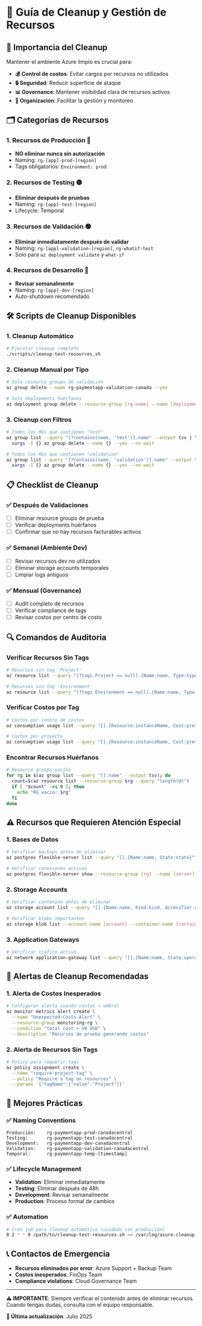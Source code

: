 # 🧹 Guía de Cleanup y Gestión de Recursos

## 🎯 Importancia del Cleanup

Mantener el ambiente Azure limpio es crucial para:
- **💰 Control de costos**: Evitar cargos por recursos no utilizados
- **🔒 Seguridad**: Reducir superficie de ataque
- **📊 Governance**: Mantener visibilidad clara de recursos activos
- **🎯 Organización**: Facilitar la gestión y monitoreo

## 🗂️ Categorías de Recursos

### 1. **Recursos de Producción** 🔴
- **NO eliminar nunca sin autorización**
- Naming: `rg-[app]-prod-[region]`
- Tags obligatorios: `Environment: prod`

### 2. **Recursos de Testing** 🟡
- **Eliminar después de pruebas**
- Naming: `rg-[app]-test-[region]`
- Lifecycle: Temporal

### 3. **Recursos de Validación** 🟢
- **Eliminar inmediatamente después de validar**
- Naming: `rg-[app]-validation-[region]`, `rg-whatif-test`
- Solo para `az deployment validate` y `what-if`

### 4. **Recursos de Desarrollo** 🔵
- **Revisar semanalmente**
- Naming: `rg-[app]-dev-[region]`
- Auto-shutdown recomendado

## 🛠️ Scripts de Cleanup Disponibles

### 1. Cleanup Automático
```bash
# Ejecutar cleanup completo
./scripts/cleanup-test-resources.sh
```

### 2. Cleanup Manual por Tipo
```bash
# Solo resource groups de validación
az group delete --name rg-paymentapp-validation-canada --yes

# Solo deployments huérfanos
az deployment group delete --resource-group [rg-name] --name [deployment-name]
```

### 3. Cleanup con Filtros
```bash
# Todos los RGs que contienen "test"
az group list --query "[?contains(name, 'test')].name" --output tsv | \
  xargs -I {} az group delete --name {} --yes --no-wait

# Todos los RGs que contienen "validation"
az group list --query "[?contains(name, 'validation')].name" --output tsv | \
  xargs -I {} az group delete --name {} --yes --no-wait
```

## 📋 Checklist de Cleanup

### ✅ Después de Validaciones
- [ ] Eliminar resource groups de prueba
- [ ] Verificar deployments huérfanos
- [ ] Confirmar que no hay recursos facturables activos

### ✅ Semanal (Ambiente Dev)
- [ ] Revisar recursos dev no utilizados
- [ ] Eliminar storage accounts temporales
- [ ] Limpiar logs antiguos

### ✅ Mensual (Governance)
- [ ] Audit completo de recursos
- [ ] Verificar compliance de tags
- [ ] Revisar costos por centro de costo

## 🔍 Comandos de Auditoria

### Verificar Recursos Sin Tags
```bash
# Recursos sin tag 'Project'
az resource list --query "[?tags.Project == null].{Name:name, Type:type, ResourceGroup:resourceGroup}" --output table

# Recursos sin tag 'Environment'  
az resource list --query "[?tags.Environment == null].{Name:name, Type:type, ResourceGroup:resourceGroup}" --output table
```

### Verificar Costos por Tag
```bash
# Costos por centro de costos
az consumption usage list --query "[].{Resource:instanceName, Cost:pretaxCost, CostCenter:tags.CostCenter}" --output table

# Costos por proyecto
az consumption usage list --query "[].{Resource:instanceName, Cost:pretaxCost, Project:tags.Project}" --output table
```

### Encontrar Recursos Huérfanos
```bash
# Resource groups vacíos
for rg in $(az group list --query "[].name" --output tsv); do
  count=$(az resource list --resource-group $rg --query "length(@)")
  if [ "$count" -eq 0 ]; then
    echo "RG vacío: $rg"
  fi
done
```

## ⚠️ Recursos que Requieren Atención Especial

### 1. **Bases de Datos**
```bash
# Verificar backups antes de eliminar
az postgres flexible-server list --query "[].{Name:name, State:state}" --output table

# Verificar conexiones activas
az postgres flexible-server show --resource-group [rg] --name [server] --query "connectionState"
```

### 2. **Storage Accounts**
```bash
# Verificar contenido antes de eliminar
az storage account list --query "[].{Name:name, Kind:kind, AccessTier:accessTier}" --output table

# Verificar blobs importantes
az storage blob list --account-name [account] --container-name [container] --output table
```

### 3. **Application Gateways**
```bash
# Verificar tráfico activo
az network application-gateway list --query "[].{Name:name, State:operationalState}" --output table
```

## 🚨 Alertas de Cleanup Recomendadas

### 1. Alerta de Costos Inesperados
```bash
# Configurar alerta cuando costos > umbral
az monitor metrics alert create \
  --name "Unexpected-Costs-Alert" \
  --resource-group monitoring-rg \
  --condition "total cost > 50 USD" \
  --description "Recursos de prueba generando costos"
```

### 2. Alerta de Recursos Sin Tags
```bash
# Policy para requerir tags
az policy assignment create \
  --name "require-project-tag" \
  --policy "Require a tag on resources" \
  --params '{"tagName":{"value":"Project"}}'
```

## 🎯 Mejores Prácticas

### ✅ Naming Conventions
```
Producción:    rg-paymentapp-prod-canadacentral
Testing:       rg-paymentapp-test-canadacentral  
Development:   rg-paymentapp-dev-canadacentral
Validation:    rg-paymentapp-validation-canadacentral
Temporal:      rg-paymentapp-temp-[timestamp]
```

### ✅ Lifecycle Management
- **Validation**: Eliminar inmediatamente
- **Testing**: Eliminar después de 48h
- **Development**: Revisar semanalmente
- **Production**: Proceso formal de cambios

### ✅ Automation
```bash
# Cron job para cleanup automático (cuidado con producción)
0 2 * * 0 /path/to/cleanup-test-resources.sh >> /var/log/azure-cleanup.log 2>&1
```

## 📞 Contactos de Emergencia

- **Recursos eliminados por error**: Azure Support + Backup Team
- **Costos inesperados**: FinOps Team
- **Compliance violations**: Cloud Governance Team

---

**⚠️ IMPORTANTE**: Siempre verificar el contenido antes de eliminar recursos. Cuando tengas dudas, consulta con el equipo responsable.

**🔄 Última actualización**: Julio 2025
